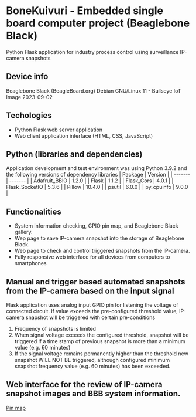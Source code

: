 # BoneKuivuri - Embedded single board computer project (Beaglebone Black)

Python Flask application for industry process control using surveillance IP-camera snapshots

## Device info
Beaglebone Black (BeagleBoard.org)
Debian GNU/Linux 11 - Bullseye IoT Image 2023-09-02

## Techologies
- Python Flask web server application
- Web client application interface (HTML, CSS, JavaScript)

## Python (libraries and dependencies)
Application development and test environment was using 
Python 3.9.2
and the following versions of dependency libraries
| Package | Version |
| ------- | ------- |
| Adafruit_BBIO | 1.2.0 |
| Flask | 1.1.2 |
| Flask_Cors | 4.0.1 |
| Flask_SocketIO | 5.3.6 |
| Pillow | 10.4.0 |
| psutil | 6.0.0 |
| py_cpuinfo | 9.0.0 |


## Functionalities
- System information checking, GPIO pin map, and Beaglebone Black gallery.
- Wep page to save IP-camera snapshot into the storage of Beaglebone Black.
- Web page to check and control triggered snapshots from the IP-camera.
- Fully responsive web interface for all devices from computers to smartphones

## Manual and trigger based automated snapshots from the IP-camera based on the input signal
Flask application uses analog input GPIO pin for listening the voltage of connected circuit.
If value exceeds the pre-configured threshold value, IP-camera snapshot will be triggered with certain pre-conditions
1. Frequency of snapshots is limited
2. When signal voltage exceeds the configured threshold, snapshot will be triggered if a time stamp of previous snapshot is more than a minimum value (e.g. 60 minutes)
3. If the signal voltage remains permanently higher than the threshold new snapshot WILL NOT BE triggered, although configured minimum snapshot frequency value (e.g. 60 minutes) has been exceeded.
   
## Web interface for the review of IP-camera snapshot images and BBB system information.
[Pin map](https://github.com/JAMASoftwares/BoneKuivuri/blob/main/screenshots/BoneKuivuri_PinMap.PNG?raw=true)
